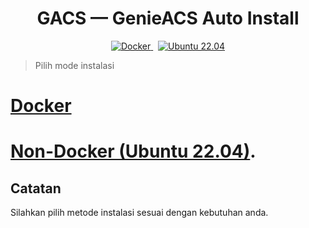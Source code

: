 <!-- README.md (utama) -->
<h1 align="center">GACS — GenieACS Auto Install</h1>

<p align="center">
  <a href="./README-Docker.md">
    <img alt="Docker" src="https://img.shields.io/badge/Docker-Guide-2496ED?logo=docker&logoColor=white">
  </a>
  &nbsp;
  <a href="./README-NonDocker.md">
    <img alt="Ubuntu 22.04" src="https://img.shields.io/badge/Ubuntu-Non--Docker%20(22.04)-E95420?logo=ubuntu&logoColor=white">
  </a>
</p>

> Pilih mode instalasi
# **[Docker](./README-Docker.md)**
# **[Non-Docker (Ubuntu 22.04)](./README-NonDocker.md)**.

## Catatan
Silahkan pilih metode instalasi sesuai dengan kebutuhan anda.
